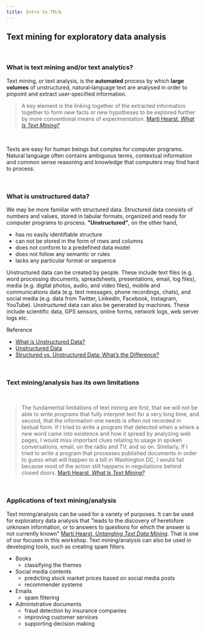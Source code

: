 ```yaml
---
title: Intro to TM/A
---
```


## Text mining for exploratory data analysis

<br>

### What is text mining and/or text analytics?
Text mining, or text analysis, is the **automated** process by which **large volumes** of unstructured, natural‐language text are analysed in order to pinpoint and extract user‐specified information. 

> A key element is the linking together of the extracted information together to form new facts or new hypotheses to be explored further by more conventional means of experimentation. [Marti Hearst, *What Is Text Mining?*](https://people.ischool.berkeley.edu/~hearst/text-mining.html)

<br> 

Texts are easy for human beings but complex for computer programs. Natural language often contains ambiguous terms, contextual information and common sense reasoning and knowledge that computers may find hard to process.

<br> 

### What is unstructured data?
We may be more familiar with structured data. Structured data consists of numbers and values, stored in tabular formats, organized and ready for computer programs to process. **”Unstructured”**, on the other hand, 

* has no easily identifiable structure
* can not be stored in the form of rows and columns
* does not conform to a predefined data model
* does not follow any semantic or rules
* lacks any particular format or sequence

Unstructured data can be created by people. These include text files (e.g. word processing documents, spreadsheets, presentations, email, log files), media (e.g. digital photos, audio, and video files), mobile and communications data (e.g. text messages, phone recordings, chats), and social media (e.g. data from Twitter, LinkedIn, Facebook, Instagram, YouTube). Unstructured data can also be generated by machines. These include scientific data, GPS sensors, online forms, network logs, web server logs etc.

Reference

* [What is Unstructured Data?](https://www.geeksforgeeks.org/what-is-unstructured-data/)
* [Unstructured Data](https://www.mongodb.com/unstructured-data)
* [Structured vs. Unstructured Data: What’s the Difference?](https://www.ibm.com/cloud/blog/structured-vs-unstructured-data)

<br> 

### Text mining/analysis has its own limitations

<br> 

> The fundamental limitations of text mining are first, that we will not be able to write programs that fully interpret text for a very long time, and second, that the information one needs is often not recorded in textual form. If I tried to write a program that detected when a where a new word came into existence and how it spread by analyzing web pages, I would miss important clues relating to usage in spoken conversations, email, on the radio and TV, and so on. Similarly, If I tried to write a program that processes published documents in order to guess what will happen to a bill in Washington DC, I would fail because most of the action still happens in negotiations behind closed doors. [Marti Hearst, *What Is Text Mining?*](https://people.ischool.berkeley.edu/~hearst/text-mining.html)

<br> 

### Applications of text mining/analysis
Text mining/analysis can be used for a variety of purposes. It can be used for exploratory data analysis that "leads to the discovery of heretofore unknown information, or to answers to questions for which the answer is not currently known" [Marti Hearst, *Untangling Text Data Mining*](https://people.ischool.berkeley.edu/~hearst/papers/acl99/acl99-tdm.html). That is one of our focuses in this workshop. Text mining/analysis can also be used in developing tools, such as creating spam filters.

* Books
  * classifying the themes
* Social media contents
  * predicting stock market prices based on social media posts
  * recommender systems
* Emails
  * spam filtering
* Administrative documents
  * fraud detection by insurance companies
  * improving customer services
  * supporting decision making
